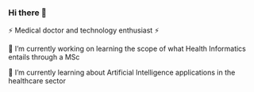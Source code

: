 ### Hi there 👋

⚡ Medical doctor and technology enthusiast ⚡


🔭 I’m currently working on learning the scope of what Health Informatics entails through a MSc

🌱 I’m currently learning about Artificial Intelligence applications in the healthcare sector

<!--
**Andrew-Xenophontos/Andrew-Xenophontos** is a ✨ _special_ ✨ repository because its `README.md` (this file) appears on your GitHub profile.

Here are some ideas to get you started:

- 🔭 I’m currently working on ...
- 🌱 I’m currently learning ...
- 👯 I’m looking to collaborate on ...
- 🤔 I’m looking for help with ...
- 💬 Ask me about ...
- 📫 How to reach me: ...
- 😄 Pronouns: ...
- ⚡ Fun fact: ...
-->
